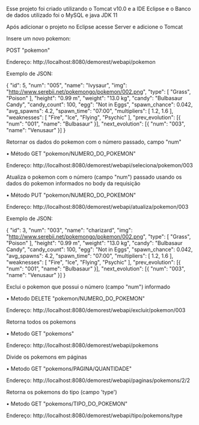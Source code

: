 Esse projeto foi criado utilizando o Tomcat v10.0 e a IDE Eclipse e o Banco de dados utilizado foi o MySQL e java JDK 11

Após adicionar o projeto no Eclipse acesse Server e adicione o Tomcat


Insere um novo pokemon:

POST "pokemon"

Endereço: http://localhost:8080/demorest/webapi/pokemon

Exemplo de JSON:

{
    "id": 5,
    "num": "005",
    "name": "Ivysaur",
    "img": "http://www.serebii.net/pokemongo/pokemon/002.png",
    "type": [
      "Grass",
      "Poison"
    ],
    "height": "0.99 m",
    "weight": "13.0 kg",
    "candy": "Bulbasaur Candy",
    "candy_count": 100,
    "egg": "Not in Eggs",
    "spawn_chance": 0.042,
    "avg_spawns": 4.2,
    "spawn_time": "07:00",
    "multipliers": [
      1.2,
      1.6
    ],
    "weaknesses": [
      "Fire",
      "Ice",
      "Flying",
      "Psychic"
    ],
    "prev_evolution": [{
      "num": "001",
      "name": "Bulbasaur"
    }],
    "next_evolution": [{
      "num": "003",
      "name": "Venusaur"
    }]
  }
  
  
  Retornar os dados do pokemon com o número passado, campo "num"
  
  •	Método GET "pokemon/NUMERO_DO_POKEMON" 
  
  Endereço: http://localhost:8080/demorest/webapi/seleciona/pokemon/003
  
  
  
  Atualiza o pokemon com o número (campo "num") passado usando os dados do pokemon informados no body da requisição
  
  •	Método PUT "pokemon/NUMERO_DO_POKEMON"  
  
  Endereço: http://localhost:8080/demorest/webapi/atualiza/pokemon/003
  
  Exemplo de JSON:
  
  {
    "id": 3,
    "num": "003",
    "name": "charizard",
    "img": "http://www.serebii.net/pokemongo/pokemon/002.png",
    "type": [
      "Grass",
      "Poison"
    ],
    "height": "0.99 m",
    "weight": "13.0 kg",
    "candy": "Bulbasaur Candy",
    "candy_count": 100,
    "egg": "Not in Eggs",
    "spawn_chance": 0.042,
    "avg_spawns": 4.2,
    "spawn_time": "07:00",
    "multipliers": [
      1.2,
      1.6
    ],
    "weaknesses": [
      "Fire",
      "Ice",
      "Flying",
      "Psychic"
    ],
    "prev_evolution": [{
      "num": "001",
      "name": "Bulbasaur"
    }],
    "next_evolution": [{
      "num": "003",
      "name": "Venusaur"
    }]
  }
  
  
  
  Exclui o pokemon que possui o número (campo "num") informado
  
  •	Metodo DELETE "pokemon/NUMERO_DO_POKEMON" 
  
  Endereço: http://localhost:8080/demorest/webapi/excluir/pokemon/003
  
  
  Retorna todos os pokemons
  
  •	Metodo GET "pokemons"
  
  Endereço: http://localhost:8080/demorest/webapi/pokemons
  
  
  
  Divide os pokemons em páginas 
  
  •	Metodo GET "pokemons/PAGINA/QUANTIDADE"
  
  Endereço: http://localhost:8080/demorest/webapi/paginas/pokemons/2/2
  
  
  
  Retorna os pokemons do tipo (campo 'type')
  
  •	Metodo GET "pokemons/TIPO_DO_POKEMON"
  
  Endereço: http://localhost:8080/demorest/webapi/tipo/pokemons/type
  
  
  
  
  
  
